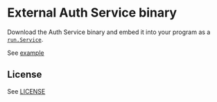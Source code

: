 # External Auth Service binary

Download the Auth Service binary and embed it into your program as a [`run.Service`](https://github.com/tetratelabs/run/blob/e9a08c78c136ec3e9ff8891a0e037799d56593cb/group.go#L152).

See [example](./example/README.md)

## License

See [LICENSE](./LICENSE)

